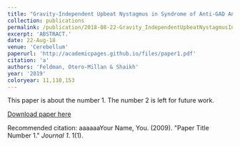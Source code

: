 ```yaml
---
title: "Gravity-Independent Upbeat Nystagmus in Syndrome of Anti-GAD Antibodies."
collection: publications
permalink: /publication/2018-08-22-Gravity_IndependentUpbeatNystagmusInSyndromeOfAnti_GADAntibodie
excerpt: 'ABSTRACT.'
date: 22-Aug-18
venue: 'Cerebellum'
paperurl: 'http://academicpages.github.io/files/paper1.pdf'
citation: 'a'
authors: 'Feldman, Otero-Millan & Shaikh'
year: '2019'
coloryear: 11,110,153
---
```

This paper is about the number 1. The number 2 is left for future work.

[Download paper here](http://academicpages.github.io/files/paper1.pdf)

Recommended citation: aaaaaaYour Name, You. (2009). "Paper Title Number 1." <i>Journal 1</i>. 1(1).
